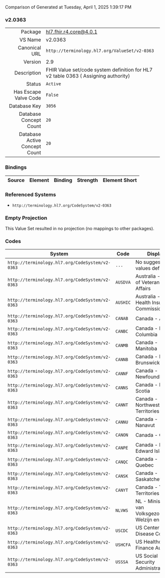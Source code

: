 Comparison of 
Generated at Tuesday, April 1, 2025 1:39:17 PM

### v2.0363

|      |     |
| ---: | --- |
| Package | hl7.fhir.r4.core@4.0.1 |
| VS Name | v2.0363 |
| Canonical URL | `http://terminology.hl7.org/ValueSet/v2-0363` |
| Version | 2.9 |
| Description | FHIR Value set/code system definition for HL7 v2 table 0363 ( Assigning authority) |
| Status | `Active` |
| Has Escape Valve Code | `False` |
| Database Key | `3056` |
| Database Concept Count | `20` |
| Database Active Concept Count | `20` |
### Bindings

| Source | Element | Binding | Strength | Element Short |
| ------ | ------- | ------- | -------- | ------------- |

### Referenced Systems

* `http://terminology.hl7.org/CodeSystem/v2-0363`
### Empty Projection

This Value Set resulted in no projection (no mappings to other packages).

### Codes

| System | Code | Display |
| ------ | ---- | ------- |
| `http://terminology.hl7.org/CodeSystem/v2-0363` | `...` | No suggested values defined |
| `http://terminology.hl7.org/CodeSystem/v2-0363` | `AUSDVA` | Australia - Dept. of Veterans Affairs |
| `http://terminology.hl7.org/CodeSystem/v2-0363` | `AUSHIC` | Australia - Health Insurance Commission |
| `http://terminology.hl7.org/CodeSystem/v2-0363` | `CANAB` | Canada - Alberta |
| `http://terminology.hl7.org/CodeSystem/v2-0363` | `CANBC` | Canada - British Columbia |
| `http://terminology.hl7.org/CodeSystem/v2-0363` | `CANMB` | Canada - Manitoba |
| `http://terminology.hl7.org/CodeSystem/v2-0363` | `CANNB` | Canada - New Brunswick |
| `http://terminology.hl7.org/CodeSystem/v2-0363` | `CANNF` | Canada - Newfoundland |
| `http://terminology.hl7.org/CodeSystem/v2-0363` | `CANNS` | Canada - Nova Scotia |
| `http://terminology.hl7.org/CodeSystem/v2-0363` | `CANNT` | Canada - Northwest Territories |
| `http://terminology.hl7.org/CodeSystem/v2-0363` | `CANNU` | Canada - Nanavut |
| `http://terminology.hl7.org/CodeSystem/v2-0363` | `CANON` | Canada - Ontario |
| `http://terminology.hl7.org/CodeSystem/v2-0363` | `CANPE` | Canada - Prince Edward Island |
| `http://terminology.hl7.org/CodeSystem/v2-0363` | `CANQC` | Canada - Quebec |
| `http://terminology.hl7.org/CodeSystem/v2-0363` | `CANSK` | Canada - Saskatchewan |
| `http://terminology.hl7.org/CodeSystem/v2-0363` | `CANYT` | Canada - Yukon Territories |
| `http://terminology.hl7.org/CodeSystem/v2-0363` | `NLVWS` | NL - Ministerie van Volksgezondheid, Welzijn en Sport |
| `http://terminology.hl7.org/CodeSystem/v2-0363` | `USCDC` | US Center for Disease Control |
| `http://terminology.hl7.org/CodeSystem/v2-0363` | `USHCFA` | US Healthcare Finance Authority |
| `http://terminology.hl7.org/CodeSystem/v2-0363` | `USSSA` | US Social Security Administration |
